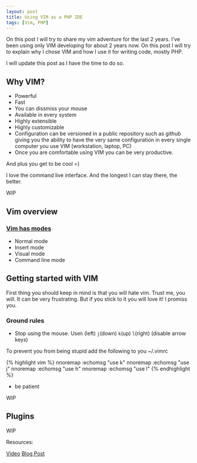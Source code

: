 ```yaml
---
layout: post
title: Using VIM as a PHP IDE
tags: [Vim, PHP]
---
```


On this post I will try to share my vim adventure for the last 2 years. I've
been using only VIM developing for about 2 years now. On this post I will try
to explain why I chose VIM and how I use it for writing code, mostly PHP.

I will update this post as I have the time to do so.

## Why VIM?

- Powerful
- Fast
- You can dissmiss your mouse
- Available in every system
- Highly extensible
- Highly customizable
- Configuration can be versioned in a public repository such as github giving
  you the ability to have the very same configuration in every single computer
  you use VIM (workstation, laptop, PC)
- Once you are comfortable using VIM you can be very productive.

And plus you get to be cool =)

I love the command live interface. And the longest I can stay there, the better.

WIP

## Vim overview

### [Vim has modes](http://en.wikibooks.org/wiki/Learning_the_vi_Editor/Vim/Modes)

- Normal mode
- Insert mode
- Visual mode
- Command line mode

## Getting started with VIM

First thing you should keep in mind is that you will hate vim. Trust me, you
will. It can be very frustrating. But if you stick to it you will love it! I promiss you.

### Ground rules

- Stop using the mouse. Use`h` (left) `j`(down) `k`(up) `l`(right) (disable arrow keys)

To prevent you from being stupid add the following to you ~/.vimrc

{% highlight vim %}
nnoremap <Up> :echomsg "use k"<cr>
nnoremap <Down> :echomsg "use j"<cr>
nnoremap <Left> :echomsg "use h"<cr>
nnoremap <Right> :echomsg "use l"<cr>
{% endhighlight %}

- be patient

WIP

## Plugins

WIP

Resources:

[Video](https://www.youtube.com/watch?v=_NUO4JEtkDw)
[Blog Post](https://mikecoutermarsh.com/learning-vim-in-a-week/)
